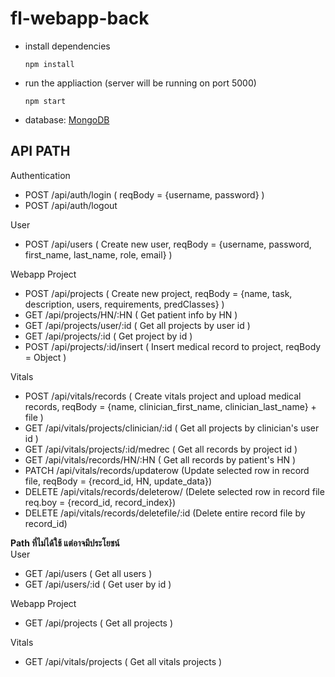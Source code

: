 # fl-webapp-back
- install dependencies
   ```
   npm install
   ```
- run the appliaction (server will be running on port 5000)
  ```
  npm start
  ```
- database: [MongoDB](https://docs.mongodb.com/manual/installation/)

## API PATH
Authentication <br />
- POST /api/auth/login ( reqBody = {username, password} )
- POST /api/auth/logout 


User 
- POST /api/users ( Create new user, reqBody = {username, password, first_name, last_name, role, email} )

Webapp Project
- POST /api/projects ( Create new project, reqBody = {name, task, description, users, requirements, predClasses} )
- GET /api/projects/HN/:HN ( Get patient info by HN )
- GET /api/projects/user/:id ( Get all projects by user id )
- GET /api/projects/:id ( Get project by id )
- POST /api/projects/:id/insert ( Insert medical record to project, reqBody = Object ) 


Vitals
- POST /api/vitals/records ( Create vitals project and upload medical records, reqBody = {name, clinician_first_name, clinician_last_name} + file )
- GET /api/vitals/projects/clinician/:id ( Get all projects by clinician's user id )
- GET /api/vitals/projects/:id/medrec ( Get all records by project id )
- GET /api/vitals/records/HN/:HN ( Get all records by patient's HN )
- PATCH /api/vitals/records/updaterow (Update selected row in record file, reqBody = {record_id, HN, update_data})
- DELETE /api/vitals/records/deleterow/ (Delete selected row in record file req.boy = {record_id, record_index}) 
- DELETE /api/vitals/records/deletefile/:id (Delete entire record file by record_id) 

**Path ที่ไม่ได้ใช้ แต่อาจมีประโยชน์** <br />
User <br />
- GET /api/users ( Get all users )
- GET /api/users/:id ( Get user by id )


Webapp Project
- GET /api/projects ( Get all projects )

Vitals 
- GET /api/vitals/projects ( Get all vitals projects )
